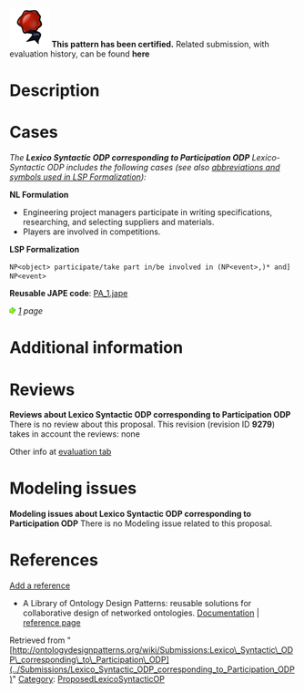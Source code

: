 [![](../images/thumb/b/b5/Certified.png/70px-Certified.png)](../Image/Certified.png "Certified.png") __This pattern has been certified.__
Related submission, with evaluation history, can be found __here__





#  Description


  




#  Cases


_The __Lexico Syntactic ODP corresponding to Participation ODP__ Lexico-Syntactic ODP includes the following cases (see also [abbreviations and symbols used in LSP Formalization](../Community/LSPSymbols "Community:LSPSymbols")):_


  






__NL Formulation__



* Engineering project managers participate in writing specifications, researching, and selecting suppliers and materials.
* Players are involved in competitions.


__LSP Formalization__




```
NP<object> participate/take part in/be involved in (NP<event>,)* and] NP<event>

```

__Reusable JAPE code__: [PA\_1.jape](../images/d/dc/PA_1.jape "PA 1.jape")





[![](../images/thumb/8/87/ArrowRight.gif/11px-ArrowRight.gif)](../Image/ArrowRight.gif "ArrowRight.gif") _[1](../Submissions/Lexico_Syntactic_ODP_corresponding_to_Participation_ODP/1 "Submissions:Lexico Syntactic ODP corresponding to Participation ODP/1") page_



#  Additional information


#  Reviews



__Reviews about Lexico Syntactic ODP corresponding to Participation ODP__
There is no review about this proposal.
This revision (revision ID __9279__) takes in account the reviews: none


Other info at [evaluation tab](http://ontologydesignpatterns.org/wiki/index.php?title=Submissions:Lexico_Syntactic_ODP_corresponding_to_Participation_ODP&action=evaluation "http://ontologydesignpatterns.org/wiki/index.php?title=Submissions:Lexico_Syntactic_ODP_corresponding_to_Participation_ODP&action=evaluation")




  




#  Modeling issues



__Modeling issues about Lexico Syntactic ODP corresponding to Participation ODP__
There is no Modeling issue related to this proposal.




  




#  References


[Add a reference](index.php@title=Odp%253AAdd_reference&subject=Submissions%253ALexico+Syntactic+ODP+corresponding+to+Participation+ODP.html "http://ontologydesignpatterns.org/wiki/index.php?title=Odp:Add_reference&subject=Submissions%3ALexico+Syntactic+ODP+corresponding+to+Participation+ODP")



* A Library of Ontology Design Patterns: reusable solutions for collaborative design of networked ontologies. [Documentation](http://www.neon-project.org/web-content/images/Publications/neon_2008_d2.5.1.pdf "http://www.neon-project.org/web-content/images/Publications/neon_2008_d2.5.1.pdf") | [reference page](../Community/References/NeOn_Deliverable_D2_5_1 "Community:References/NeOn Deliverable D2 5 1")




Retrieved from "[http://ontologydesignpatterns.org/wiki/Submissions:Lexico\_Syntactic\_ODP\_corresponding\_to\_Participation\_ODP](../Submissions/Lexico_Syntactic_ODP_corresponding_to_Participation_ODP)"
 [Category](http://ontologydesignpatterns.org/wiki/Special:Categories "Special:Categories"): [ProposedLexicoSyntacticOP](../Category/ProposedLexicoSyntacticOP "Category:ProposedLexicoSyntacticOP")